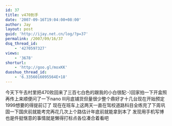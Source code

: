 ```yaml
---
id: 37
title: v470到手
date: '2007-09-16T19:04:00+08:00'
author: Jay
layout: post
guid: 'http://ijay.net.cn/log/?p=37'
permalink: /2007/09/16/37
dsq_thread_id:
    - '4270597327'
views:
    - '3678'
shorturl:
    - 'http://goo.gl/moxKK'
duoshuo_thread_id:
    - '6.3356016095564E+18'
---
```


今天下午去村里把470败回来了三百七白色的跟我的小白很配:-)回家拍一下开盒照再传上来顺便问了一下nano III月底铺货但量很少整个鼎好才十几台现在开始预定1999想要的得提前订了
现在在班车上这两天一直在驾校道路科目全练完了下周巩固一下国庆前就能考完再花几次上个路估计年底前就能拿到本了
发现用手机写博也是件挺惬意的事情就是懒得打标点各位凑合着看吧